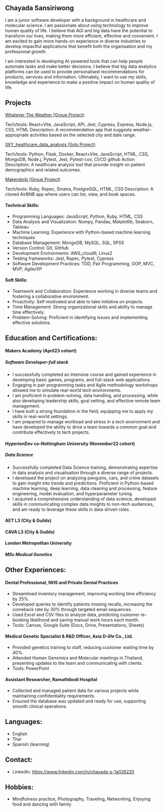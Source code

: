 ## Chayada Sansiriwong

I am a junior software developer with a background in healthcare and molecular science. I am passionate about using technology to improve human quality of life. I believe that AGI and big data have the potential to transform our lives, making them more efficient, effective and convenient. I am excited to gain more hands-on experience in diverse industries to develop impactful applications that benefit both the organisation and my professional growth.

I am interested in developing AI-powered tools that can help people automate tasks and make better decisions. I believe that big data analytics platforms can be used to provide personalised recommendations for products, services and information. Ultimately, I want to use my skills, knowledge and experience to make a positive impact on human quality of life.

## Projects

[Whatever The Weather (Group Project)](https://github.com/lplclaremont/ep3-raining-mern)

Tech/tools: React+Vite, JavaScript, API, Jest, Cypress, Express, Node.js, CSS, HTML
Description: A recommendation app that suggests weather-appropriate activities based on the selected city and date range.

[0XY_healthcare_data_analysis (Solo Project)](https://github.com/csanann/0XY_healthcare_data_analysis)

Tech/tools: Python, Flask, Docker, React+Vite, JavaScript, HTML, CSS, MongoDB, Node.j, Pytest, Jest, Pytest-cov, CI/CD github Action
Description: A healthcare analysis tool that provide insight on patient demographics and related outcomes.

[Makersbnb (Group Project)](https://github.com/csanann/makersbnb-ruby-seed)

Tech/tools: Ruby, Rspec, Sinatra, PostgreSQL, HTML, CSS
Description: A cloned AirBNB app where users can list, view, and book spaces.
  
#### Technical Skills:
- Programming Languages: JavaScript, Python, Ruby, HTML, CSS
- Data Analysis and Visualization: Numpy, Pandas, Matplotlib, Seaborn, Tableau
- Machine Learning: Experience with Python-based machine learning techniques
- Database Management: MongoDB, MySQL, SQL, SPSS
- Version Control: Git, GitHub
- Development Environments: AWS_cloud9, Linux2
- Testing frameworks: Jest, Rspec, Pytest, Cypress
- Software Development Practices: TDD, Pair Programming, OOP, MVC, MVP, Agile/XP

#### Soft Skills:

- Teamwork and Collaboration: Experience working in diverse teams and fostering a collaborative environment.
- Proactivity: Self-motivated and able to take initiative on projects.
- Time Management: Strong organizational skills and ability to manage time effectively.
- Problem-Solving: Proficient in identifying issues and implementing effective solutions.

## Education and Certifications:

#### Makers Academy (April23 cohort)
##### Software Developer-full stack

- I successfully completed an intensive course and gained experience in developing basic games, programs, and full-stack web applications.
- Engaging in pair programming tasks and Agile methodology workshops allowed me to simulate real-world tech environments. 
- I am proficient in problem-solving, data handling, and processing, while also developing leadership skills, goal setting, and effective remote team management.
- I have built a strong foundation in the field, equipping me to apply my skills in real-world settings.
- I am prepared to manage workload and stress in a tech environment and have developed the ability to drive a team towards a common goal and contribute effectively to tech projects. 

#### HyperionDev co-Nottingham University (November22 cohort)
##### Data Science 
- Successfully completed Data Science training, demonstrating expertise in data analysis and visualisation through a diverse range of projects.
- I developed the project on analyzing penguins, cars, and crime datasets to gain insight into trends and predictions.  Proficient in Python-based machine learning, deep learning, data cleaning and processing, feature engineering, model evaluation, and hyperparameter tuning.
- I acquired a comprehensive understanding of data science, developed skills in communicating complex data insights to non-tech audiences, and am ready to leverage these skills in data-driven roles.
#### AET L3 (City & Guilds)
#### CAVA L3 (City & Guilds)

#### London Metropolitan University
##### MSc Medical Genetics 

## Other Experiences:

#### Dental Professional, NHS and Private Dental Practices
- Streamlined inventory management, improving working time efficiency by 25%.
- Developed queries to identify patients missing recalls, increasing the comeback rate by 30% through targeted email sequences.
- Used Excel and CSV files to analyze data, predicting customer re-booking likelihood and saving manual work hours each month.
- Tools: Canvas, Google Suite (Docs, Drive, Presentations, Sheets)

#### Medical Genetic Specialist & R&D Officer, Asia D-life Co., Ltd.
- Provided genetics training to staff, reducing customer waiting time by 40%.
- Attended Human Genomics and Molecular meetings in Thailand, presenting updates to the team and communicating with clients.
- Tools: PowerPoint

#### Assistant Researcher, Ramathibodi Hospital
- Collected and managed patient data for various projects while maintaining confidentiality requirements.
- Ensured the database was updated and ready for use, supporting smooth clinical operations.

## Languages:  
- English
- Thai
- Spanish (learning)

## Contact:
- LinkedIn: https://www.linkedin.com/in/chayada-s-1a026220 

## Hobbies:
- Mindfulness practice, Photography, Traveling, Networking, Enjoying food and dancing with family